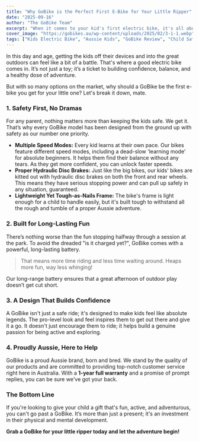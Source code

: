 ```yaml
---
title: "Why GoBike is the Perfect First E-Bike for Your Little Ripper"
date: "2025-09-16"
author: "The GoBike Team"
excerpt: "When it comes to your kid's first electric bike, it's all about three things: safety, durability, and stacks of fun. Here’s the lowdown on how GoBike ticks all the boxes and comes out on top."
cover_image: "https://gobikes.au/wp-content/uploads/2025/02/3-1-1.webp"
tags: ["Kids Electric Bike", "Aussie Kids", "GoBike Review", "Child Safety", "Outdoor Fun"]
---
```


In this day and age, getting the kids off their devices and into the great outdoors can feel like a bit of a battle. That's where a good electric bike comes in. It’s not just a toy; it’s a ticket to building confidence, balance, and a healthy dose of adventure.

But with so many options on the market, why should a GoBike be the first e-bike you get for your little one? Let's break it down, mate.

### 1. Safety First, No Dramas

For any parent, nothing matters more than keeping the kids safe. We get it. That’s why every GoBike model has been designed from the ground up with safety as our number one priority.

*   **Multiple Speed Modes:** Every kid learns at their own pace. Our bikes feature different speed modes, including a dead-slow 'learning mode' for absolute beginners. It helps them find their balance without any tears. As they get more confident, you can unlock faster speeds.
*   **Proper Hydraulic Disc Brakes:** Just like the big bikes, our kids' bikes are kitted out with hydraulic disc brakes on both the front and rear wheels. This means they have serious stopping power and can pull up safely in any situation, guaranteed.
*   **Lightweight Yet Tough-as-Nails Frame:** The bike's frame is light enough for a child to handle easily, but it's built tough to withstand all the rough and tumble of a proper Aussie adventure.

### 2. Built for Long-Lasting Fun

There’s nothing worse than the fun stopping halfway through a session at the park. To avoid the dreaded "is it charged yet?", GoBike comes with a powerful, long-lasting battery.

> That means more time riding and less time waiting around. Heaps more fun, way less whinging!

Our long-range battery ensures that a great afternoon of outdoor play doesn’t get cut short.

### 3. A Design That Builds Confidence

A GoBike isn't just a safe ride; it's designed to make kids feel like absolute legends. The pro-level look and feel inspires them to get out there and give it a go. It doesn't just encourage them to ride; it helps build a genuine passion for being active and exploring.

### 4. Proudly Aussie, Here to Help

GoBike is a proud Aussie brand, born and bred. We stand by the quality of our products and are committed to providing top-notch customer service right here in Australia. With a **1-year full warranty** and a promise of prompt replies, you can be sure we've got your back.

### The Bottom Line

If you're looking to give your child a gift that's fun, active, and adventurous, you can't go past a GoBike. It’s more than just a present; it's an investment in their physical and mental development.

**Grab a GoBike for your little ripper today and let the adventure begin!**
